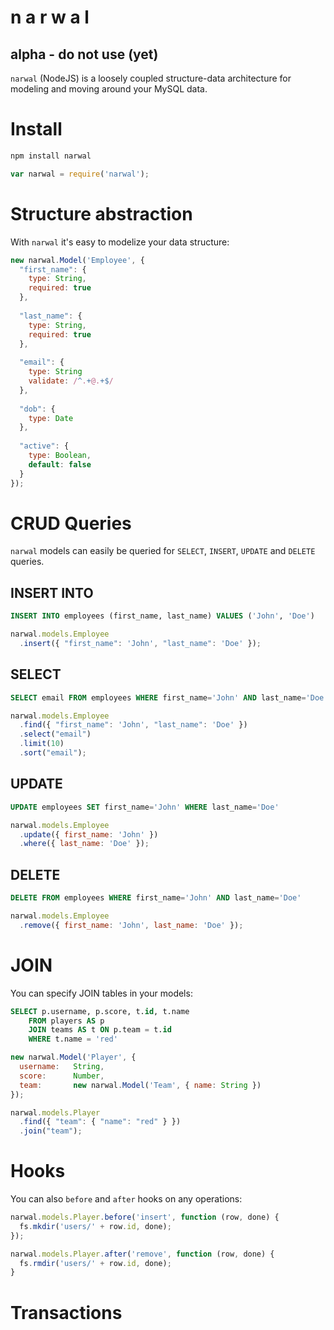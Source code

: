 n    a    r    w    a    l
==========================

## alpha - do not use (yet)

`narwal` (NodeJS) is a loosely coupled structure-data architecture for modeling and moving around your MySQL data.

# Install

```bash
npm install narwal
```

```js
var narwal = require('narwal');
```

# Structure abstraction

With `narwal` it's easy to modelize your data structure:

```js
new narwal.Model('Employee', {
  "first_name": {
    type: String,
    required: true
  },
  
  "last_name": {
    type: String,
    required: true
  },
  
  "email": {
    type: String
    validate: /^.+@.+$/
  },
  
  "dob": {
    type: Date
  },
  
  "active": {
    type: Boolean,
    default: false
  }
});
```

# CRUD Queries

`narwal` models can easily be queried for `SELECT`, `INSERT`, `UPDATE` and `DELETE` queries.

## INSERT INTO

```sql
INSERT INTO employees (first_name, last_name) VALUES ('John', 'Doe')
```

```js
narwal.models.Employee
  .insert({ "first_name": 'John', "last_name": 'Doe' });
```

## SELECT

```sql
SELECT email FROM employees WHERE first_name='John' AND last_name='Doe' LIMIT 10 ORDER BY email ASC
```

```js
narwal.models.Employee
  .find({ "first_name": 'John', "last_name": 'Doe' })
  .select("email")
  .limit(10)
  .sort("email");
```

## UPDATE

```sql
UPDATE employees SET first_name='John' WHERE last_name='Doe'
```

```js
narwal.models.Employee
  .update({ first_name: 'John' })
  .where({ last_name: 'Doe' });
```

## DELETE

```sql
DELETE FROM employees WHERE first_name='John' AND last_name='Doe'
```

```js
narwal.models.Employee
  .remove({ first_name: 'John', last_name: 'Doe' });
```

# JOIN

You can specify JOIN tables in your models:

```sql
SELECT p.username, p.score, t.id, t.name 
    FROM players AS p
    JOIN teams AS t ON p.team = t.id
    WHERE t.name = 'red'
```

```js
new narwal.Model('Player', {
  username:   String,
  score:      Number,
  team:       new narwal.Model('Team', { name: String })
});

narwal.models.Player
  .find({ "team": { "name": "red" } })
  .join("team");
```

# Hooks

You can also `before` and `after` hooks on any operations:

```js
narwal.models.Player.before('insert', function (row, done) {
  fs.mkdir('users/' + row.id, done);
});

narwal.models.Player.after('remove', function (row, done) {
  fs.rmdir('users/' + row.id, done);
}
```

# Transactions

